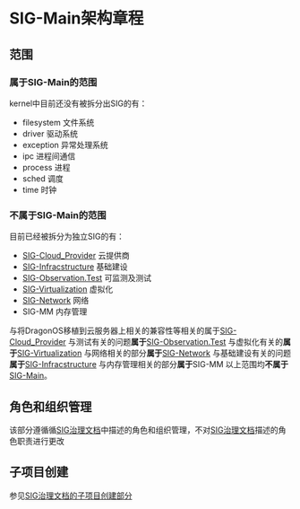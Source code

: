 # SIG-Main架构章程
## 范围
### 属于SIG-Main的范围
kernel中目前还没有被拆分出SIG的有：
- filesystem 文件系统
- driver 驱动系统
- exception 异常处理系统
- ipc 进程间通信
- process 进程
- sched 调度
- time 时钟
### 不属于SIG-Main的范围
目前已经被拆分为独立SIG的有：
- [SIG-Cloud_Provider](https://bbs.dragonos.org.cn/g/SIG-Cloud_Provider/members) 云提供商
- [SIG-Infracstructure](https://bbs.dragonos.org.cn/g/SIG-Infracstructure/members) 基础建设
- [SIG-Observation.Test](https://bbs.dragonos.org.cn/g/SIG-Observation.Test/members) 可监测及测试
- [SIG-Virtualization](https://bbs.dragonos.org.cn/g/SIG-Virtualization/members) 虚拟化
- [SIG-Network](https://bbs.dragonos.org.cn/g/SIG-Network/members) 网络
- SIG-MM 内存管理

与将DragonOS移植到云服务器上相关的兼容性等相关的属于[SIG-Cloud_Provider](https://bbs.dragonos.org.cn/g/SIG-Cloud_Provider/members)
与测试有关的问题**属于**[SIG-Observation.Test](https://bbs.dragonos.org.cn/g/SIG-Observation.Test/members)
与虚拟化有关的**属于**[SIG-Virtualization](https://bbs.dragonos.org.cn/g/SIG-Virtualization/members)
与网络相关的部分**属于**[SIG-Network](https://bbs.dragonos.org.cn/g/SIG-Network/members)
与基础建设有关的问题**属于**[SIG-Infracstructure](https://bbs.dragonos.org.cn/g/SIG-Infracstructure/members)
与内存管理相关的部分**属于**SIG-MM
以上范围均**不属于**[SIG-Main](https://bbs.dragonos.org.cn/g/SIG-Main/members)。
## 角色和组织管理
该部分遵循循[SIG治理文档](https://community.dragonos.org/governance/sig-governance/)中描述的角色和组织管理，不对[SIG治理文档](https://community.dragonos.org/governance/sig-governance/)描述的角色职责进行更改
## 子项目创建
参见[SIG治理文档的子项目创建部分](https://community.dragonos.org/governance/sig-governance/#%E5%AD%90%E9%A1%B9%E7%9B%AE%E5%88%9B%E5%BB%BA)